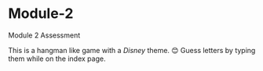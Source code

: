 # Module-2
Module 2 Assessment

This is a hangman like game with a *Disney* theme. :blush:
Guess letters by typing them while on the index page.